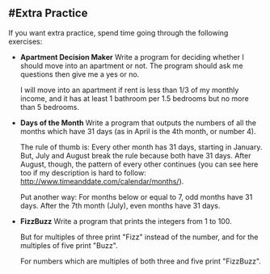 #Extra Practice
---

If you want extra practice, spend time going through the following exercises:

* **Apartment Decision Maker** Write a program for deciding whether I should move into an apartment or not. The program should ask me questions then give me a yes or no.

    I will move into an apartment if rent is less than 1/3 of my monthly income, and it has at least 1 bathroom per 1.5 bedrooms but no more than 5 bedrooms.

* **Days of the Month** Write a program that outputs the numbers of all the months which have 31 days (as in April is the 4th month, or number 4). 

    The rule of thumb is: Every other month has 31 days, starting in January. But, July and August break the rule because both have 31 days. After August, though, the pattern of every other continues (you can see here too if my description is hard to follow: http://www.timeanddate.com/calendar/months/).

    Put another way: For months below or equal to 7, odd months have 31 days. After the 7th month (July), even months have 31 days.

* **FizzBuzz** Write a program that prints the integers from 1 to 100.

    But for multiples of three print "Fizz" instead of the number, and for the multiples of five print "Buzz". 
    
    For numbers which are multiples of both three and five print "FizzBuzz".